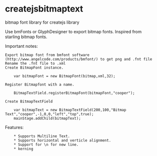 createjsbitmaptext
==================

bitmap font library for createjs library

Use bmFonts or GlyphDesigner to export bitmap fonts.
Inspired from starling bitmap fonts.

Important notes:
	
	Export bitmap font from bmfont software (http://www.angelcode.com/products/bmfont/) to get png and .fnt file
	Rename the .fnt file to .xml
	Create BitmapFont instance.
		
		var bitmapFont = new BitmapFont(bitmap,xml,32);
	
	Register Bitmapfont with a name.
	
		BitmapTextField.registerBitmapFont(bitmapFont,"cooper");
		
	Create BitmapTextField
	
		var bitmapText = new BitmapTextField(200,100,"Bitmap Text","cooper",-1,0,0,"left","top",true);
		mainStage.addChild(bitmapText);
		
Features:

		* Supports Multiline Text.
		* Supports horizontal and verticle alignment.
		* Support for \n for new line.
		* kerning
		

		
